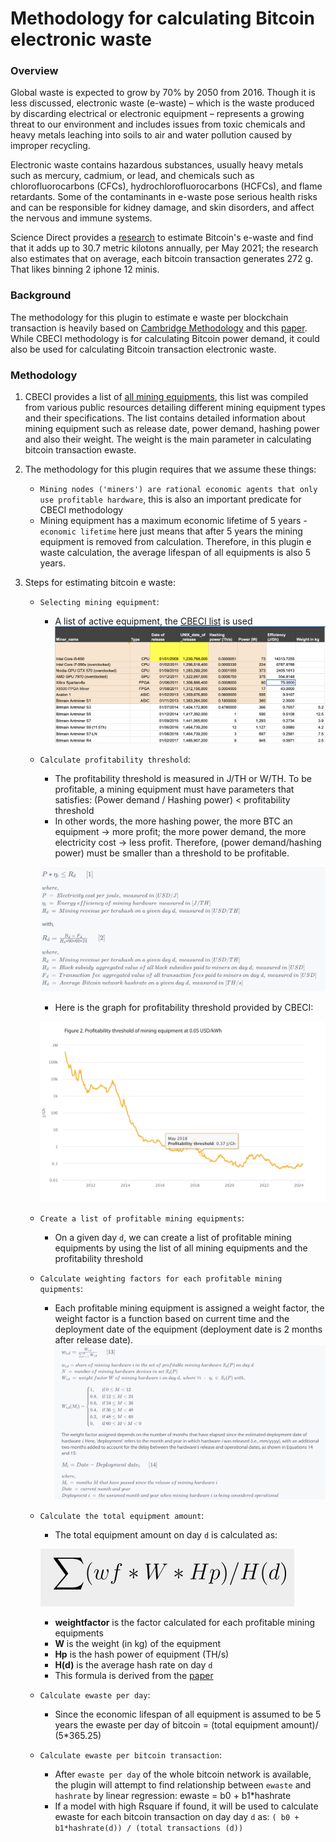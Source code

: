 # Methodology for calculating Bitcoin electronic waste

### Overview
Global waste is expected to grow by 70% by 2050 from 2016. 
Though it is less discussed, electronic waste (e-waste) – which is 
the waste produced by discarding electrical or electronic equipment – represents 
a growing threat to our environment and includes issues from toxic 
chemicals and heavy metals leaching into soils to air and water pollution caused by improper recycling.

Electronic waste contains hazardous substances,
usually heavy metals such as mercury, cadmium, or lead, 
and chemicals such as chlorofluorocarbons (CFCs),
hydrochlorofluorocarbons (HCFCs), and flame retardants. Some of the contaminants in e-waste pose serious 
health risks and can be responsible for kidney damage, and skin disorders, and affect the nervous and immune systems. 


Science Direct provides a [research](https://www.sciencedirect.com/science/article/abs/pii/S0921344921005103) 
to estimate Bitcoin's e-waste and find that it adds up to 30.7 metric kilotons annually, per May 2021; the research
also estimates that on average, each bitcoin transaction generates 272 g. That likes binning
2 iphone 12 minis.

### Background
The methodology for this plugin to estimate e waste per blockchain transaction
is heavily based on [Cambridge Methodology](https://ccaf.io/cbnsi/cbeci/methodology) and this 
[paper](https://www.researchgate.net/publication/354554919_Bitcoin's_growing_e-waste_problem).
While CBECI methodology is for calculating Bitcoin power demand, it could also be used
for calculating Bitcoin transaction electronic waste.

### Methodology

1. CBECI provides a list of [all mining equipments](http://sha256.cbeci.org/),
this list  was compiled from various public resources detailing different mining equipment types and their specifications.
The list contains detailed information about mining equipment such as release date, power demand, hashing power and
also their weight. The weight is the main parameter in calculating bitcoin transaction ewaste.

2. The methodology for this plugin requires that we assume these things:
   - `Mining nodes ('miners') are rational economic agents that only use profitable hardware`, this is also
    an important predicate for CBECI methodology
   - Mining equipment has a maximum economic lifetime of 5 years - `economic lifetime` here just means
    that after 5 years the mining equipment is removed from calculation. Therefore, in this plugin e waste 
   calculation, the average lifespan of all equipments is also 5 years.

3. Steps for estimating bitcoin e waste:
    - `Selecting mining equipment`: 
      + A list of active equipment, the [CBECI list](http://sha256.cbeci.org/) is used 
      ![Equipment list](img/ewaste_equipment_list.png)
    
    - `Calculate profitability threshold`:
        + The profitability threshold is measured in J/TH or W/TH. To be profitable, a mining equipment must
        have parameters that satisfies:
          (Power demand / Hashing power) < profitability threshold
        + In other words, the more hashing power, the more BTC an equipment -> more profit; the more power demand,
      the more electricity cost -> less profit. Therefore, (power demand/hashing power) must be smaller than a threshold
      to be profitable. 
        
        ![Profitability threshold](img/ewaste_profitability_threshold.png)
   
        + Here is the graph for profitability threshold provided by CBECI:
        
        ![Profitability chart](img/ewaste_profitability_chart.png)
    
    - `Create a list of profitable mining equipments`:
        + On a given day `d`, we can create a list of profitable mining equipments by using the list
        of all mining equipments and the profitability threshold
    - `Calculate weighting factors for each profitable mining quipments`:
        + Each profitable mining equipment is assigned a weight factor, the weight factor
      is a function based on current time and the deployment date of the equipment (deployment date is 2 months
      after release date).
       ![Weighting factor](img/ewaste_weighting_factor.png)
        
    - `Calculate the total equipment amount`:
        + The total equipment amount on day `d` is calculated as:
      
        ![Total equipment amount](img/ewaste_total_equipment_amount.png)
   
        + **weightfactor** is the factor calculated for each profitable mining equipments
        + **W** is the weight (in kg) of the equipment
        + **Hp** is the hash power of equipment (TH/s)
        + **H(d)** is the average hash rate on day `d`
        + This formula is derived from the [paper](https://www.researchgate.net/publication/354554919_Bitcoin's_growing_e-waste_problem)
    
    - `Calculate ewaste per day`:
        + Since the economic lifespan of all equipment is assumed to be 5 years
          the ewaste per day of bitcoin = (total equipment amount)/ (5*365.25)
        
    - `Calculate ewaste per bitcoin transaction`:
        +   After `ewaste per day` of the whole bitcoin network
      is available, the plugin will attempt to find relationship
      between `ewaste` and `hashrate` by linear regression:
        ewaste = b0 + b1*hashrate
      + If a model with high Rsquare if found, it will be used to calculate
      ewaste for each bitcoin transaction on day day `d` as: `( b0 + b1*hashrate(d)) / (total transactions (d))`


















